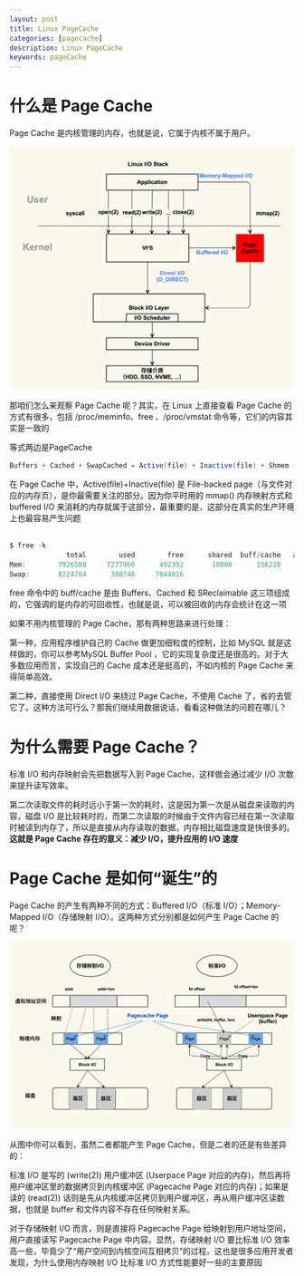 ```yaml
---
layout: post
title: Linux PageCache
categories: [pagecache]
description: Linux PageCache
keywords: pageCache
---
```


# 什么是 Page Cache

Page Cache 是内核管理的内存，也就是说，它属于内核不属于用户。

![linux-pagecache](/images/posts/linux-pagecache.png)

那咱们怎么来观察 Page Cache 呢？其实，在 Linux 上直接查看 Page Cache 的方式有很多，包括 /proc/meminfo、free 、/proc/vmstat 命令等，它们的内容其实是一致的

等式两边是PageCache

```java
Buffers + Cached + SwapCached = Active(file) + Inactive(file) + Shmem + SwapCached
```

在 Page Cache 中，Active(file)+Inactive(file) 是 File-backed page（与文件对应的内存页），是你最需要关注的部分。因为你平时用的 mmap() 内存映射方式和 buffered I/O 来消耗的内存就属于这部分，最重要的是，这部分在真实的生产环境上也最容易产生问题

```java

$ free -k
              total        used        free      shared  buff/cache   available
Mem:        7926580     7277960      492392       10000      156228      430680
Swap:       8224764      380748     7844016
```

free 命令中的 buff/cache 是由 Buffers、Cached 和 SReclaimable 这三项组成的，它强调的是内存的可回收性，也就是说，可以被回收的内存会统计在这一项



如果不用内核管理的 Page Cache，那有两种思路来进行处理：

第一种，应用程序维护自己的 Cache 做更加细粒度的控制，比如 MySQL 就是这样做的，你可以参考MySQL Buffer Pool ，它的实现复杂度还是很高的。对于大多数应用而言，实现自己的 Cache 成本还是挺高的，不如内核的 Page Cache 来得简单高效。

第二种，直接使用 Direct I/O 来绕过 Page Cache，不使用 Cache 了，省的去管它了。这种方法可行么？那我们继续用数据说话，看看这种做法的问题在哪儿？

# 为什么需要 Page Cache？

标准 I/O 和内存映射会先把数据写入到 Page Cache，这样做会通过减少 I/O 次数来提升读写效率。

第二次读取文件的耗时远小于第一次的耗时，这是因为第一次是从磁盘来读取的内容，磁盘 I/O 是比较耗时的，而第二次读取的时候由于文件内容已经在第一次读取时被读到内存了，所以是直接从内存读取的数据，内存相比磁盘速度是快很多的。**这就是 Page Cache 存在的意义：减少 I/O，提升应用的 I/O 速度**



# Page Cache 是如何“诞生”的

Page Cache 的产生有两种不同的方式：Buffered I/O（标准 I/O）；Memory-Mapped I/O（存储映射 I/O）。这两种方式分别都是如何产生 Page Cache 的呢？

![linux-pagecache诞生](/images/posts/linux-pagecache诞生.jpg)

从图中你可以看到，虽然二者都能产生 Page Cache，但是二者的还是有些差异的：

标准 I/O 是写的 (write(2)) 用户缓冲区 (Userpace Page 对应的内存)，然后再将用户缓冲区里的数据拷贝到内核缓冲区 (Pagecache Page 对应的内存)；如果是读的 (read(2)) 话则是先从内核缓冲区拷贝到用户缓冲区，再从用户缓冲区读数据，也就是 buffer 和文件内容不存在任何映射关系。

对于存储映射 I/O 而言，则是直接将 Pagecache Page 给映射到用户地址空间，用户直接读写 Pagecache Page 中内容。显然，存储映射 I/O 要比标准 I/O 效率高一些，毕竟少了“用户空间到内核空间互相拷贝”的过程。这也是很多应用开发者发现，为什么使用内存映射 I/O 比标准 I/O 方式性能要好一些的主要原因
